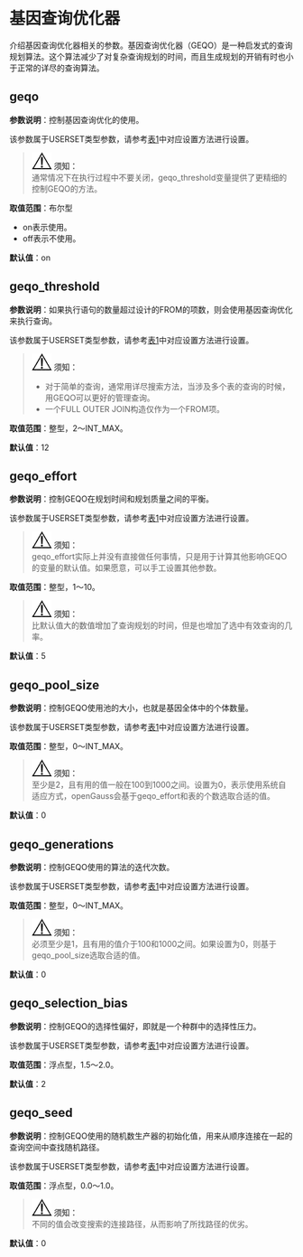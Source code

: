 # 基因查询优化器

介绍基因查询优化器相关的参数。基因查询优化器（GEQO）是一种启发式的查询规划算法。这个算法减少了对复杂查询规划的时间，而且生成规划的开销有时也小于正常的详尽的查询算法。

## geqo<a name="zh-cn_topic_0237124718_zh-cn_topic_0059778564_sfd758218eb234917a5866f71380867df"></a>

**参数说明**：控制基因查询优化的使用。

该参数属于USERSET类型参数，请参考[表1](../DatabaseAdministrationGuide/重设参数.md#zh-cn_topic_0237121562_zh-cn_topic_0059777490_t91a6f212010f4503b24d7943aed6d846)中对应设置方法进行设置。

>![](public_sys-resources/icon-notice.png) **须知：**   
>通常情况下在执行过程中不要关闭，geqo\_threshold变量提供了更精细的控制GEQO的方法。  

**取值范围**：布尔型

-   on表示使用。
-   off表示不使用。

**默认值**：on

## geqo\_threshold<a name="zh-cn_topic_0237124718_zh-cn_topic_0059778564_s2495994413224c7a9ee50efb3a1feb4b"></a>

**参数说明**：如果执行语句的数量超过设计的FROM的项数，则会使用基因查询优化来执行查询。

该参数属于USERSET类型参数，请参考[表1](../DatabaseAdministrationGuide/重设参数.md#zh-cn_topic_0237121562_zh-cn_topic_0059777490_t91a6f212010f4503b24d7943aed6d846)中对应设置方法进行设置。

>![](public_sys-resources/icon-notice.png) **须知：**   
>-   对于简单的查询，通常用详尽搜索方法，当涉及多个表的查询的时候，用GEQO可以更好的管理查询。  
>-   一个FULL OUTER JOIN构造仅作为一个FROM项。  

**取值范围**：整型，2～INT\_MAX。

**默认值**：12

## geqo\_effort<a name="zh-cn_topic_0237124718_zh-cn_topic_0059778564_s0bcefbae9b0e4c4b9d211896ddecfa7a"></a>

**参数说明**：控制GEQO在规划时间和规划质量之间的平衡。

该参数属于USERSET类型参数，请参考[表1](../DatabaseAdministrationGuide/重设参数.md#zh-cn_topic_0237121562_zh-cn_topic_0059777490_t91a6f212010f4503b24d7943aed6d846)中对应设置方法进行设置。

>![](public_sys-resources/icon-notice.png) **须知：**   
>geqo\_effort实际上并没有直接做任何事情，只是用于计算其他影响GEQO的变量的默认值。如果愿意，可以手工设置其他参数。  

**取值范围**：整型，1～10。

>![](public_sys-resources/icon-notice.png) **须知：**   
>比默认值大的数值增加了查询规划的时间，但是也增加了选中有效查询的几率。  

**默认值**：5

## geqo\_pool\_size<a name="zh-cn_topic_0237124718_zh-cn_topic_0059778564_s7fc575de4c0343f9bf2ba43415121d3b"></a>

**参数说明**：控制GEQO使用池的大小，也就是基因全体中的个体数量。

该参数属于USERSET类型参数，请参考[表1](../DatabaseAdministrationGuide/重设参数.md#zh-cn_topic_0237121562_zh-cn_topic_0059777490_t91a6f212010f4503b24d7943aed6d846)中对应设置方法进行设置。

**取值范围**：整型，0～INT\_MAX。

>![](public_sys-resources/icon-notice.png) **须知：**   
>至少是2，且有用的值一般在100到1000之间。设置为0，表示使用系统自适应方式，openGauss会基于geqo\_effort和表的个数选取合适的值。  

**默认值**：0

## geqo\_generations<a name="zh-cn_topic_0237124718_zh-cn_topic_0059778564_s3d543a71cf644525a62d831a869f0d2a"></a>

**参数说明**：控制GEQO使用的算法的迭代次数。

该参数属于USERSET类型参数，请参考[表1](../DatabaseAdministrationGuide/重设参数.md#zh-cn_topic_0237121562_zh-cn_topic_0059777490_t91a6f212010f4503b24d7943aed6d846)中对应设置方法进行设置。

**取值范围**：整型，0～INT\_MAX。

>![](public_sys-resources/icon-notice.png) **须知：**   
>必须至少是1，且有用的值介于100和1000之间。如果设置为0，则基于geqo\_pool\_size选取合适的值。  

**默认值**：0

## geqo\_selection\_bias<a name="zh-cn_topic_0237124718_zh-cn_topic_0059778564_s9259ac551c7b48e2ba1b12bc7f705483"></a>

**参数说明**：控制GEQO的选择性偏好，即就是一个种群中的选择性压力。

该参数属于USERSET类型参数，请参考[表1](../DatabaseAdministrationGuide/重设参数.md#zh-cn_topic_0237121562_zh-cn_topic_0059777490_t91a6f212010f4503b24d7943aed6d846)中对应设置方法进行设置。

**取值范围**：浮点型，1.5～2.0。

**默认值**：2

## geqo\_seed<a name="zh-cn_topic_0237124718_zh-cn_topic_0059778564_s1fdf0c143ff8493c932fae38aa1e74a0"></a>

**参数说明**：控制GEQO使用的随机数生产器的初始化值，用来从顺序连接在一起的查询空间中查找随机路径。

该参数属于USERSET类型参数，请参考[表1](../DatabaseAdministrationGuide/重设参数.md#zh-cn_topic_0237121562_zh-cn_topic_0059777490_t91a6f212010f4503b24d7943aed6d846)中对应设置方法进行设置。

**取值范围**：浮点型，0.0～1.0。

>![](public_sys-resources/icon-notice.png) **须知：**   
>不同的值会改变搜索的连接路径，从而影响了所找路径的优劣。  

**默认值**：0


